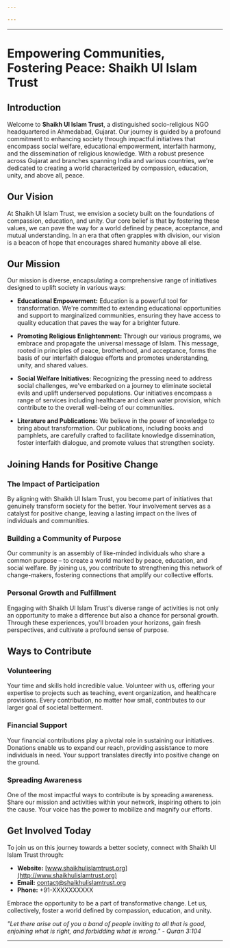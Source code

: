 ```yaml
---

---
```

---

# Empowering Communities, Fostering Peace: Shaikh Ul Islam Trust

## Introduction

Welcome to **Shaikh Ul Islam Trust**, a distinguished socio-religious NGO headquartered in Ahmedabad, Gujarat. Our journey is guided by a profound commitment to enhancing society through impactful initiatives that encompass social welfare, educational empowerment, interfaith harmony, and the dissemination of religious knowledge. With a robust presence across Gujarat and branches spanning India and various countries, we're dedicated to creating a world characterized by compassion, education, unity, and above all, peace.

## Our Vision

At Shaikh Ul Islam Trust, we envision a society built on the foundations of compassion, education, and unity. Our core belief is that by fostering these values, we can pave the way for a world defined by peace, acceptance, and mutual understanding. In an era that often grapples with division, our vision is a beacon of hope that encourages shared humanity above all else.

## Our Mission

Our mission is diverse, encapsulating a comprehensive range of initiatives designed to uplift society in various ways:

- **Educational Empowerment:** Education is a powerful tool for transformation. We're committed to extending educational opportunities and support to marginalized communities, ensuring they have access to quality education that paves the way for a brighter future.

- **Promoting Religious Enlightenment:** Through our various programs, we embrace and propagate the universal message of Islam. This message, rooted in principles of peace, brotherhood, and acceptance, forms the basis of our interfaith dialogue efforts and promotes understanding, unity, and shared values.

- **Social Welfare Initiatives:** Recognizing the pressing need to address social challenges, we've embarked on a journey to eliminate societal evils and uplift underserved populations. Our initiatives encompass a range of services including healthcare and clean water provision, which contribute to the overall well-being of our communities.

- **Literature and Publications:** We believe in the power of knowledge to bring about transformation. Our publications, including books and pamphlets, are carefully crafted to facilitate knowledge dissemination, foster interfaith dialogue, and promote values that strengthen society.

## Joining Hands for Positive Change

### The Impact of Participation

By aligning with Shaikh Ul Islam Trust, you become part of initiatives that genuinely transform society for the better. Your involvement serves as a catalyst for positive change, leaving a lasting impact on the lives of individuals and communities.

### Building a Community of Purpose

Our community is an assembly of like-minded individuals who share a common purpose – to create a world marked by peace, education, and social welfare. By joining us, you contribute to strengthening this network of change-makers, fostering connections that amplify our collective efforts.

### Personal Growth and Fulfillment

Engaging with Shaikh Ul Islam Trust's diverse range of activities is not only an opportunity to make a difference but also a chance for personal growth. Through these experiences, you'll broaden your horizons, gain fresh perspectives, and cultivate a profound sense of purpose.

## Ways to Contribute

### Volunteering

Your time and skills hold incredible value. Volunteer with us, offering your expertise to projects such as teaching, event organization, and healthcare provisions. Every contribution, no matter how small, contributes to our larger goal of societal betterment.

### Financial Support

Your financial contributions play a pivotal role in sustaining our initiatives. Donations enable us to expand our reach, providing assistance to more individuals in need. Your support translates directly into positive change on the ground.

### Spreading Awareness

One of the most impactful ways to contribute is by spreading awareness. Share our mission and activities within your network, inspiring others to join the cause. Your voice has the power to mobilize and magnify our efforts.

## Get Involved Today

To join us on this journey towards a better society, connect with Shaikh Ul Islam Trust through:

- **Website:** [www.shaikhulislamtrust.org](http://www.shaikhulislamtrust.org)
- **Email:** contact@shaikhulislamtrust.org
- **Phone:** +91-XXXXXXXXXX

Embrace the opportunity to be a part of transformative change. Let us, collectively, foster a world defined by compassion, education, and unity.

_"Let there arise out of you a band of people inviting to all that is good, enjoining what is right, and forbidding what is wrong." - Quran 3:104_

---